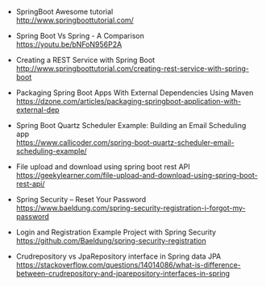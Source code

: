 * SpringBoot Awesome tutorial \
http://www.springboottutorial.com/

* Spring Boot Vs Spring - A Comparison \
https://youtu.be/bNFoN956P2A

* Creating a REST Service with Spring Boot \
http://www.springboottutorial.com/creating-rest-service-with-spring-boot

* Packaging Spring Boot Apps With External Dependencies Using Maven \
https://dzone.com/articles/packaging-springboot-application-with-external-dep

* Spring Boot Quartz Scheduler Example: Building an Email Scheduling app \
https://www.callicoder.com/spring-boot-quartz-scheduler-email-scheduling-example/

* File upload and download using spring boot rest API \
https://geekylearner.com/file-upload-and-download-using-spring-boot-rest-api/

* Spring Security – Reset Your Password \
https://www.baeldung.com/spring-security-registration-i-forgot-my-password

* Login and Registration Example Project with Spring Security \
https://github.com/Baeldung/spring-security-registration

* Crudrepository vs JpaRepository interface in Spring data JPA \
https://stackoverflow.com/questions/14014086/what-is-difference-between-crudrepository-and-jparepository-interfaces-in-spring
